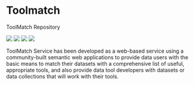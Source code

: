 Toolmatch
=========

ToolMatch Repository

<img src="http://52.11.105.140/ESIPFed/Toolmatch/funded.svg?style=plastic&display=logo"/>
<img src="http://52.11.105.140/ESIPFed/Toolmatch/sciencesoftware.svg?style=plastic&display=logo"/>
<img src="http://52.11.105.140/ESIPFed/Toolmatch/semanticweb.svg?style=plastic&display=logo"/>
<img src="http://52.11.105.140/ESIPFed/Toolmatch/webservices.svg?style=plastic&display=logo"/>

ToolMatch Service has been developed as a web-based service using a community-built semantic web applications to provide data users with the basic means to match their datasets with a comprehensive list of useful, appropriate tools, and also provide data tool developers with datasets or data collections that will work with their tools.
